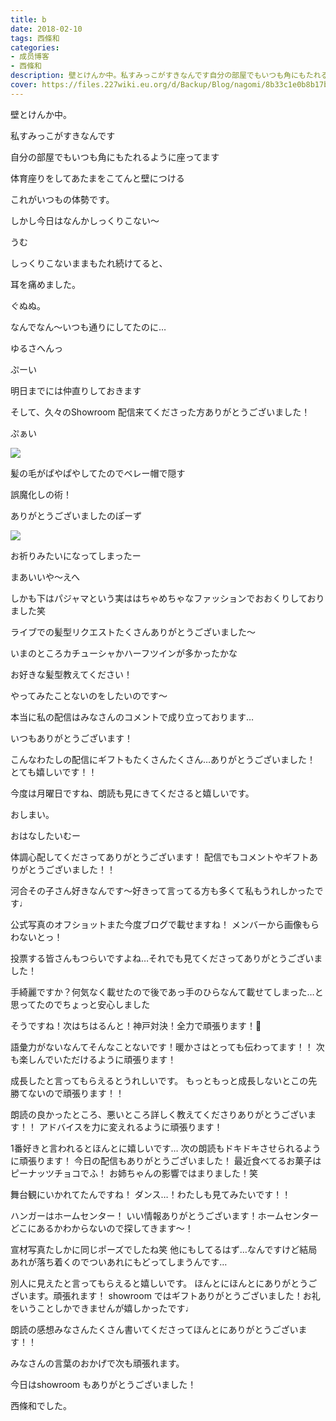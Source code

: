 ```yaml
---
title: b
date: 2018-02-10
tags: 西條和
categories: 
- 成员博客
- 西條和
description: 壁とけんか中。私すみっこがすきなんです自分の部屋でもいつも角にもたれるように座ってます体育座りをしてあたまをこてんと壁につけるこれが...
cover: https://files.227wiki.eu.org/d/Backup/Blog/nagomi/8b33c1e0b8b17b0d0b2a399660976.jpg 
---
```







壁とけんか中。






私すみっこがすきなんです





自分の部屋でもいつも角にもたれるように座ってます







体育座りをしてあたまをこてんと壁につける





これがいつもの体勢です。






しかし今日はなんかしっくりこない〜






うむ





しっくりこないままもたれ続けてると、



耳を痛めました。



ぐぬぬ。






なんでなん〜いつも通りにしてたのに…






ゆるさへんっ




ぷーい







明日までには仲直りしておきます








そして、久々のShowroom 配信来てくださった方ありがとうございました！






ぷぁい




![](https://files.227wiki.eu.org/d/Backup/Blog/nagomi/8b33c1e0b8b17b0d0b2a399660976.jpg)







髪の毛がぱやぱやしてたのでベレー帽で隠す






誤魔化しの術！





ありがとうございましたのぽーず


![](https://files.227wiki.eu.org/d/Backup/Blog/nagomi/8b33c1e0b8b17b0d0b2a399660976-01.jpg)










お祈りみたいになってしまったー




まあいいや〜えへ










しかも下はパジャマという実ははちゃめちゃなファッションでおおくりしておりました笑








ライブでの髪型リクエストたくさんありがとうございました〜

いまのところカチューシャかハーフツインが多かったかな





お好きな髪型教えてください！



やってみたことないのをしたいのです〜








本当に私の配信はみなさんのコメントで成り立っております…


いつもありがとうございます！





こんなわたしの配信にギフトもたくさんたくさん…ありがとうございました！
とても嬉しいです！！






今度は月曜日ですね、朗読も見にきてくださると嬉しいです。







おしまい。







おはなしたいむー





体調心配してくださってありがとうございます！
配信でもコメントやギフトありがとうございました！！




河合その子さん好きなんです〜好きって言ってる方も多くて私もうれしかったです♩





公式写真のオフショットまた今度ブログで載せますね！
メンバーから画像もらわないとっ！



投票する皆さんもつらいですよね…それでも見てくださってありがとうございました！




手綺麗ですか？何気なく載せたので後であっ手のひらなんて載せてしまった…と思ってたのでちょっと安心しました




そうですね！次はちはるんと！神戸対決！全力で頑張ります！🙊




語彙力がないなんてそんなことないです！暖かさはとっても伝わってます！！
次も楽しんでいただけるように頑張ります！



成長したと言ってもらえるとうれしいです。
もっともっと成長しないとこの先勝てないので頑張ります！！




朗読の良かったところ、悪いところ詳しく教えてくださりありがとうございます！！
アドバイスを力に変えれるように頑張ります！




1番好きと言われるとほんとに嬉しいです…
次の朗読もドキドキさせられるように頑張ります！
今日の配信もありがとうございました！
最近食べてるお菓子はピーナッツチョコでふ！
お姉ちゃんの影響ではまりました！笑



舞台観にいかれてたんですね！
ダンス…！わたしも見てみたいです！！


ハンガーはホームセンター！
いい情報ありがとうございます！ホームセンターどこにあるかわからないので探してきます〜！




宣材写真たしかに同じポーズでしたね笑
他にもしてるはず…なんですけど結局あれが落ち着くのでついあれにもどってしまうんです…



別人に見えたと言ってもらえると嬉しいです。
ほんとにほんとにありがとうございます。頑張れます！
showroom ではギフトありがとうございました！お礼をいうことしかできませんが嬉しかったです♩








朗読の感想みなさんたくさん書いてくださってほんとにありがとうございます！！





みなさんの言葉のおかげで次も頑張れます。





今日はshowroom もありがとうございました！






西條和でした。



